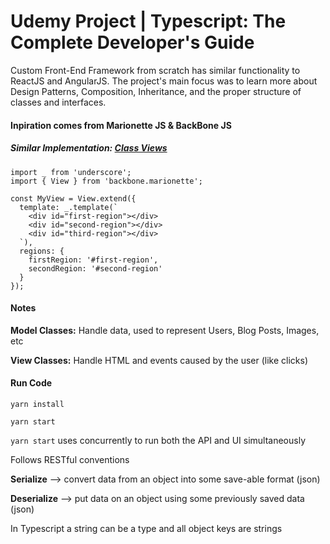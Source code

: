 # Udemy Project | Typescript: The Complete Developer's Guide

Custom Front-End Framework from scratch has similar functionality to ReactJS and AngularJS. The project's main focus was to learn more about Design Patterns, Composition, Inheritance, and the proper structure of classes and interfaces.

#### Inpiration comes from Marionette JS & BackBone JS

##### Similar Implementation: [Class Views](https://marionettejs.com/docs/master/marionette.view.html)

```
import _ from 'underscore';
import { View } from 'backbone.marionette';

const MyView = View.extend({
  template: _.template(`
    <div id="first-region"></div>
    <div id="second-region"></div>
    <div id="third-region"></div>
  `),
  regions: {
    firstRegion: '#first-region',
    secondRegion: '#second-region'
  }
});
```

#### Notes

**Model Classes:** Handle data, used to represent Users, Blog Posts, Images, etc

**View Classes:** Handle HTML and events caused by the user (like clicks)

#### Run Code

```
yarn install

yarn start
```

`yarn start` uses concurrently to run both the API and UI simultaneously

Follows RESTful conventions

**Serialize** --> convert data from an object into some save-able format (json)

**Deserialize** --> put data on an object using some previously saved data (json)

In Typescript a string can be a type and all object keys are strings
